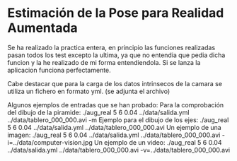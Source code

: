 # Estimación de la Pose para Realidad Aumentada

Se ha realizado la practica entera, en principio las funciones realizadas pasan todos los test excepto la ultima, ya que no entendia que pedia dicha funcion y la he realizado de mi forma entendiendola. Si se lanza la aplicacion funciona perfectamente.

Cabe destacar que para la carga de los datos intrinsecos de la camara se utiliza un fichero en formato yml. (se adjunta el archivo)

Algunos ejemplos de entradas que se han probado:
Para la comprobación del dibujo de la piramide:
./aug_real 5 6 0.04 ../data/salida.yml ../data/tablero_000_000.avi -m
Ejemplo para el dibujo de los ejes:
./aug_real 5 6 0.04 ../data/salida.yml ../data/tablero_000_000.avi
Un ejemplo de una imagen:
./aug_real 5 6 0.04 ../data/salida.yml ../data/tablero_000_000.avi -i=../data/computer-vision.jpg
Un ejemplo de un video:
./aug_real 5 6 0.04 ../data/salida.yml ../data/tablero_000_000.avi -v=../data/tablero_000_000.avi